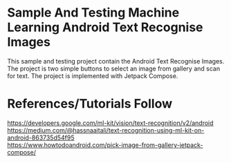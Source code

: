 # Sample And Testing Machine Learning Android Text Recognise Images

This sample and testing project contain the Android Text Recognise Images.
The project is two simple buttons to select an image from gallery and scan for text.
The project is implemented with Jetpack Compose.

# References/Tutorials Follow

https://developers.google.com/ml-kit/vision/text-recognition/v2/android  <br />
https://medium.com/@hassnaaitali/text-recognition-using-ml-kit-on-android-863735d54f95 <br />
https://www.howtodoandroid.com/pick-image-from-gallery-jetpack-compose/